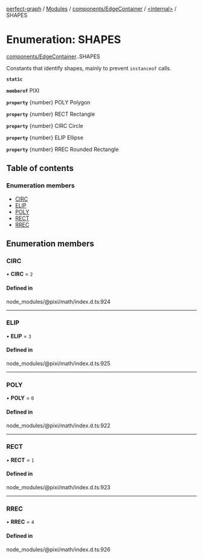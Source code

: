 [perfect-graph](../README.md) / [Modules](../modules.md) / [components/EdgeContainer](../modules/components_EdgeContainer.md) / [<internal\>](../modules/components_EdgeContainer._internal_.md) / SHAPES

# Enumeration: SHAPES

[components/EdgeContainer](../modules/components_EdgeContainer.md).[<internal>](../modules/components_EdgeContainer._internal_.md).SHAPES

Constants that identify shapes, mainly to prevent `instanceof` calls.

**`static`**

**`memberof`** PIXI

**`property`** {number} POLY Polygon

**`property`** {number} RECT Rectangle

**`property`** {number} CIRC Circle

**`property`** {number} ELIP Ellipse

**`property`** {number} RREC Rounded Rectangle

## Table of contents

### Enumeration members

- [CIRC](components_EdgeContainer._internal_.SHAPES.md#circ)
- [ELIP](components_EdgeContainer._internal_.SHAPES.md#elip)
- [POLY](components_EdgeContainer._internal_.SHAPES.md#poly)
- [RECT](components_EdgeContainer._internal_.SHAPES.md#rect)
- [RREC](components_EdgeContainer._internal_.SHAPES.md#rrec)

## Enumeration members

### CIRC

• **CIRC** = `2`

#### Defined in

node_modules/@pixi/math/index.d.ts:924

___

### ELIP

• **ELIP** = `3`

#### Defined in

node_modules/@pixi/math/index.d.ts:925

___

### POLY

• **POLY** = `0`

#### Defined in

node_modules/@pixi/math/index.d.ts:922

___

### RECT

• **RECT** = `1`

#### Defined in

node_modules/@pixi/math/index.d.ts:923

___

### RREC

• **RREC** = `4`

#### Defined in

node_modules/@pixi/math/index.d.ts:926
